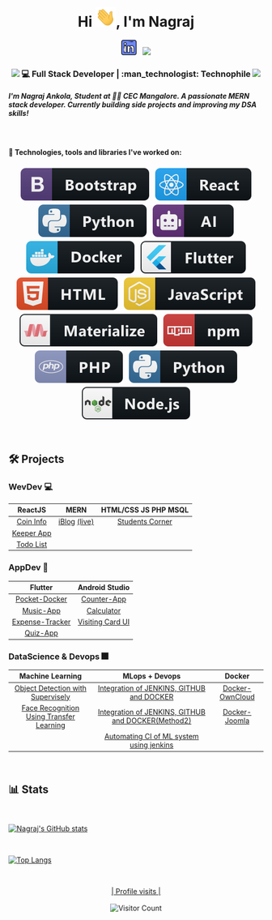 <h1 align="center">Hi <img src="https://raw.githubusercontent.com/ABSphreak/ABSphreak/master/gifs/Hi.gif" width="40px" />, I'm Nagraj</h1>

<p align='center' >
   <a href="https://www.linkedin.com/in/nagraj-ankola-11492816b"><img height="30" src="https://github.com/nagarajankola/nagarajankola/blob/main/assets/linkedin.png"></a>&nbsp;&nbsp;
  <a href="mailto:ankola.nagraj07@gmail.com"><img src="https://img.shields.io/badge/Gmail-D14836?style=for-the-badge&logo=gmail&logoColor=white"></a>
 </p>

<div align="center">
<h3><img src="https://media.giphy.com/media/WUlplcMpOCEmTGBtBW/giphy.gif" width="30">  💻 Full Stack Developer | :man_technologist: Technophile  <img src="https://media.giphy.com/media/WUlplcMpOCEmTGBtBW/giphy.gif" width="30"></h3>
</div>

##### I'm Nagraj Ankola, Student at 👨‍💻 CEC Mangalore. A passionate MERN stack developer. Currently building side projects and improving my DSA skills!

<br>

#### :robot: Technologies, tools and libraries I've worked on:

<p align="center">
  <!-- For more icons please follow  https://github.com/MikeCodesDotNET/ColoredBadges -->
<img src="https://github.com/nagarajankola/nagarajankola/blob/main/assets/bootstrap.svg" alt="html" style="vertical-align:top; margin:4px">
<img src="https://github.com/nagarajankola/nagarajankola/blob/main/assets/react.svg" alt="html" style="vertical-align:top; margin:4px">
<img src="https://github.com/nagarajankola/nagarajankola/blob/main/assets/python.svg" alt="html" style="vertical-align:top; margin:4px">
<img src="https://github.com/nagarajankola/nagarajankola/blob/main/assets/ai.svg" alt="html" style="vertical-align:top; margin:4px">
<img src="https://github.com/nagarajankola/nagarajankola/blob/main/assets/docker.svg" alt="html" style="vertical-align:top; margin:4px">
   <img src="https://github.com/nagarajankola/nagarajankola/blob/main/assets/flutter.svg" alt="html" style="vertical-align:top; margin:4px">
   <img src="https://github.com/nagarajankola/nagarajankola/blob/main/assets/html.svg" alt="html" style="vertical-align:top; margin:4px">
   <img src="https://github.com/nagarajankola/nagarajankola/blob/main/assets/js.svg" alt="html" style="vertical-align:top; margin:4px">
   <img src="https://github.com/nagarajankola/nagarajankola/blob/main/assets/materialize.svg" alt="html" style="vertical-align:top; margin:4px">
   <img src="https://github.com/nagarajankola/nagarajankola/blob/main/assets/npm.svg" alt="html" style="vertical-align:top; margin:4px">
   <img src="https://github.com/nagarajankola/nagarajankola/blob/main/assets/php.svg" alt="html" style="vertical-align:top; margin:4px">
   <img src="https://github.com/nagarajankola/nagarajankola/blob/main/assets/python.svg" alt="html" style="vertical-align:top; margin:4px">
<img src="https://github.com/nagarajankola/nagarajankola/blob/main/assets/nodejs.svg" alt="html" style="vertical-align:top; margin:4px">
</p>

<br>

## 🛠️ Projects 



### WevDev  :computer:


| ReactJS                              | MERN                                              |  HTML/CSS JS PHP MSQL   |                 
| :----------------------------------: |:-------------------------------------------------:|  :--------------------: |
|[Coin Info](https://github.com/nagarajankola/CoinInfo) |[iBlog](https://github.com/nagarajankola/iBlog) [(live)](https://iblog-nagraj.herokuapp.com)|[Students Corner](https://github.com/nagarajankola/Students__Corner)|
|[Keeper App](https://github.com/nagarajankola/Keeper-App)  |||
|[Todo List](https://github.com/nagarajankola/todo-list)|||


### AppDev  :iphone:

| Flutter              | Android Studio          |
| :--------------------:|:-----------------------:|
|[Pocket-Docker](https://github.com/nagarajankola/Pocket-Docker)|[Counter-App](https://github.com/nagarajankola/Counter-App)|   
|[Music-App](https://github.com/nagarajankola/Music-App)| [Calculator](https://github.com/nagarajankola/Calculator-anroidStudio)|
|[Expense-Tracker](https://github.com/nagarajankola/Expense-Tracker)|[Visiting Card UI](https://github.com/nagarajankola/androidStudio-visitingCard)|
|[Quiz-App](https://github.com/nagarajankola/Quiz-App)||


### DataScience & Devops :fireworks:

| Machine Learning               |  MLops  + Devops    | Docker |
| :-------------------:|:-----------------------:|:-----------------------:|
|[Object Detection with Supervisely](https://github.com/nagarajankola/Supervisely)|[Integration of JENKINS, GITHUB and DOCKER](https://github.com/nagarajankola/MlopsTask1)|[Docker-OwnCloud](https://github.com/nagarajankola/DockerTask1)|     
|[Face Recognition Using Transfer Learning](https://github.com/nagarajankola/transfer_learning)|[Integration of JENKINS, GITHUB and DOCKER(Method2)](https://github.com/nagarajankola/MlopsTask2)|[Docker-Joomla](https://github.com/nagarajankola/DockerTask2)|
||[Automating CI of ML system using jenkins](https://github.com/nagarajankola/MlopsTask3)||
<br>

## :bar_chart: Stats 

<br>

[![Nagraj's GitHub stats](https://github-readme-stats.vercel.app/api?username=nagarajankola&show_icons=true&theme=dracula)](https://github.com/nagarajankola/github-readme-stats)

<br>

[![Top Langs](https://github-readme-stats.vercel.app/api/top-langs/?username=nagarajankola&layout=compact)](https://github.com/nagarajankola/github-readme-stats)

<br>

<p align="center"> 
   <u> | Profile visits | </u>
</p>
<p align="center"> 
  <img src="https://profile-counter.glitch.me/nagarajankola/count.svg" alt="Visitor Count" align="center" />
</p>
